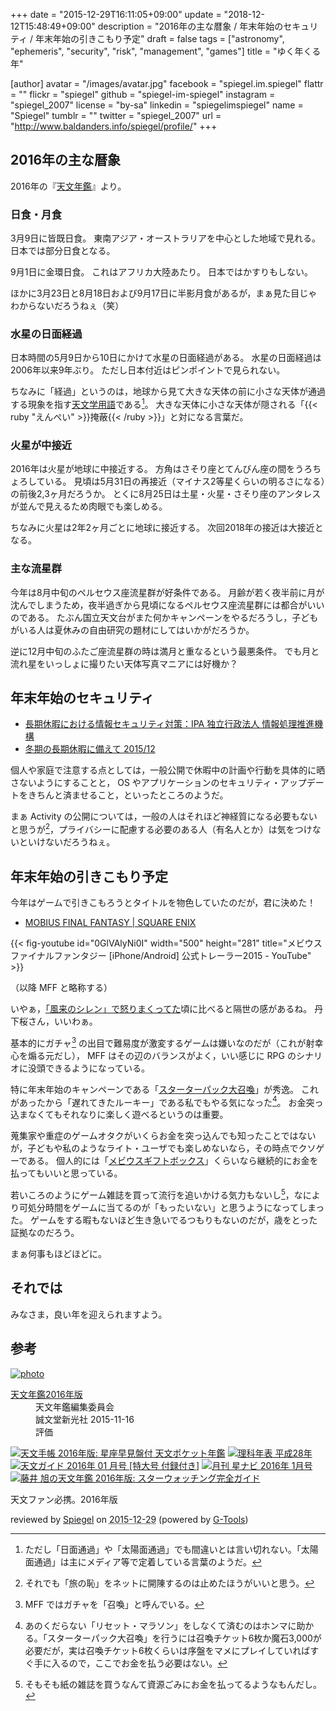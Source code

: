 +++
date = "2015-12-29T16:11:05+09:00"
update = "2018-12-12T15:48:49+09:00"
description = "2016年の主な暦象 / 年末年始のセキュリティ / 年末年始の引きこもり予定"
draft = false
tags = ["astronomy", "ephemeris", "security", "risk", "management", "games"]
title = "ゆく年くる年"

[author]
  avatar = "/images/avatar.jpg"
  facebook = "spiegel.im.spiegel"
  flattr = ""
  flickr = "spiegel"
  github = "spiegel-im-spiegel"
  instagram = "spiegel_2007"
  license = "by-sa"
  linkedin = "spiegelimspiegel"
  name = "Spiegel"
  tumblr = ""
  twitter = "spiegel_2007"
  url = "http://www.baldanders.info/spiegel/profile/"
+++

## 2016年の主な暦象

2016年の『[天文年鑑](http://www.amazon.co.jp/exec/obidos/ASIN/4416115458/baldandersinf-22/)』より。

### 日食・月食

3月9日に皆既日食。
東南アジア・オーストラリアを中心とした地域で見れる。
日本では部分日食となる。

9月1日に金環日食。
これはアフリカ大陸あたり。
日本ではかすりもしない。

ほかに3月23日と8月18日および9月17日に半影月食があるが，まぁ見た目じゃわからないだろうねぇ（笑）

### 水星の日面経過

日本時間の5月9日から10日にかけて水星の日面経過がある。
水星の日面経過は2006年以来9年ぶり。
ただし日本付近はピンポイントで見られない。

ちなみに「経過」というのは，地球から見て大きな天体の前に小さな天体が通過する現象を指す[天文学用語](http://optik2.mtk.nao.ac.jp/~somamt/notes/transit.htm)である[^e]。
大きな天体に小さな天体が隠される「{{< ruby "えんぺい" >}}掩蔽{{< /ruby >}}」と対になる言葉だ。

[^e]: ただし「日面通過」や「太陽面通過」でも間違いとは言い切れない。「太陽面通過」は主にメディア等で定着している言葉のようだ。

### 火星が中接近

2016年は火星が地球に中接近する。
方角はさそり座とてんびん座の間をうろちょろしている。
見頃は5月31日の再接近（マイナス2等星くらいの明るさになる）の前後2,3ヶ月だろうか。
とくに8月25日は土星・火星・さそり座のアンタレスが並んで見えるため肉眼でも楽しめる。

ちなみに火星は2年2ヶ月ごとに地球に接近する。
次回2018年の接近は大接近となる。

### 主な流星群

今年は8月中旬のペルセウス座流星群が好条件である。
月齢が若く夜半前に月が沈んでしまうため，夜半過ぎから見頃になるペルセウス座流星群には都合がいいのである。
たぶん国立天文台がまた何かキャンペーンをやるだろうし，子どもがいる人は夏休みの自由研究の題材にしてはいかがだろうか。

逆に12月中旬のふたご座流星群の時は満月と重なるという最悪条件。
でも月と流れ星をいっしょに撮りたい天体写真マニアには好機か？

## 年末年始のセキュリティ

- [長期休暇における情報セキュリティ対策：IPA 独立行政法人 情報処理推進機構](https://www.ipa.go.jp/security/measures/vacation.html)
- [冬期の長期休暇に備えて 2015/12](https://www.jpcert.or.jp/pr/2015/pr150006.html)

個人や家庭で注意する点としては，一般公開で休暇中の計画や行動を具体的に晒さないようにすることと， OS やアプリケーションのセキュリティ・アップデートをきちんと済ませること，といったところのようだ。

まぁ Activity の公開については，一般の人はそれほど神経質になる必要もないと思うが[^j]，プライバシーに配慮する必要のある人（有名人とか）は気をつけないといけないだろうねぇ。

[^j]: それでも「旅の恥」をネットに開陳するのは止めたほうがいいと思う。

## 年末年始の引きこもり予定

今年はゲームで引きこもろうとタイトルを物色していたのだが，君に決めた！

- [MOBIUS FINAL FANTASY | SQUARE ENIX](http://www.jp.square-enix.com/MOBIUSFF/)

{{< fig-youtube id="0GlVAlyNi0I" width="500" height="281" title="メビウス ファイナルファンタジー [iPhone/Android] 公式トレーラー2015 - YouTube" >}}

（以降 MFF と略称する）

いやぁ，[「風来のシレン」で怒りまくってた](http://www.baldanders.info/spiegel/log2/000561.shtml)頃に比べると隔世の感があるね。
丹下桜さん，いいわぁ。

基本的にガチャ[^s] の出目で難易度が激変するゲームは嫌いなのだが（これが射幸心を煽る元だし）， MFF はその辺のバランスがよく，いい感じに RPG のシナリオに没頭できるようになっている。

[^s]: MFF ではガチャを「召喚」と呼んでいる。

特に年末年始のキャンペーンである「[スターターパック大召喚](http://www.finalfantasy.jp/mobius/information/2015/12/06/d4c1ad0f7cda4f73b7118fa4d93a90a4ec5129f2.html)」が秀逸。
これがあったから「遅れてきたルーキー」である私でもやる気になった[^a]。
お金突っ込まなくてもそれなりに楽しく遊べるというのは重要。

[^a]: あのくだらない「リセット・マラソン」をしなくて済むのはホンマに助かる。「スターターパック大召喚」を行うには召喚チケット6枚か魔石3,000が必要だが，実は召喚チケット6枚くらいは序盤をマメにプレイしていればすぐ手に入るので，ここでお金を払う必要はない。

蒐集家や重症のゲームオタクがいくらお金を突っ込んでも知ったことではないが，子どもや私のようなライト・ユーザでも楽しめないなら，その時点でクソゲーである。
個人的には「[メビウスギフトボックス](http://www.jp.square-enix.com/MOBIUSFF/system/other.html)」くらいなら継続的にお金を払ってもいいと思っている。

若いころのようにゲーム雑誌を買って流行を追いかける気力もないし[^m]，なにより可処分時間をゲームに当てるのが「もったいない」と思うようになってしまった。
ゲームをする暇もないほど生き急いでるつもりもないのだが，歳をとった証拠なのだろう。

[^m]: そもそも紙の雑誌を買うなんて資源ごみにお金を払ってるようなもんだし。

まぁ何事もほどほどに。

## それでは

みなさま，良い年を迎えられますよう。

## 参考

<div class="hreview" ><a class="item url" href="http://www.amazon.co.jp/exec/obidos/ASIN/4416115458/baldandersinf-22/"><img src="http://ecx.images-amazon.com/images/I/51XoyiTnmFL._SL160_.jpg" alt="photo" class="photo"  /></a><dl ><dt class="fn"><a class="item url" href="http://www.amazon.co.jp/exec/obidos/ASIN/4416115458/baldandersinf-22/">天文年鑑2016年版</a></dt><dd>天文年鑑編集委員会 </dd><dd>誠文堂新光社 2015-11-16</dd><dd>評価<abbr class="rating" title="5"><img src="http://g-images.amazon.com/images/G/01/detail/stars-5-0.gif" alt="" /></abbr> </dd></dl><p class="similar"><a href="http://www.amazon.co.jp/exec/obidos/ASIN/4805208899/baldandersinf-22/" target="_top"><img src="http://images.amazon.com/images/P/4805208899.09._SCTHUMBZZZ_.jpg"  alt="天文手帳 2016年版: 星座早見盤付 天文ポケット年鑑"  /></a> <a href="http://www.amazon.co.jp/exec/obidos/ASIN/462108965X/baldandersinf-22/" target="_top"><img src="http://images.amazon.com/images/P/462108965X.09._SCTHUMBZZZ_.jpg"  alt="理科年表 平成28年"  /></a> <a href="http://www.amazon.co.jp/exec/obidos/ASIN/B016YNZD0I/baldandersinf-22/" target="_top"><img src="http://images.amazon.com/images/P/B016YNZD0I.09._SCTHUMBZZZ_.jpg"  alt="天文ガイド 2016年 01 月号  [特大号 付録付き]"  /></a> <a href="http://www.amazon.co.jp/exec/obidos/ASIN/B017VPHTX2/baldandersinf-22/" target="_top"><img src="http://images.amazon.com/images/P/B017VPHTX2.09._SCTHUMBZZZ_.jpg"  alt="月刊 星ナビ 2016年 1月号"  /></a> <a href="http://www.amazon.co.jp/exec/obidos/ASIN/4416115512/baldandersinf-22/" target="_top"><img src="http://images.amazon.com/images/P/4416115512.09._SCTHUMBZZZ_.jpg"  alt="藤井 旭の天文年鑑 2016年版: スターウォッチング完全ガイド"  /></a> </p>
<p class="description">天文ファン必携。2016年版</p>
<p class="gtools" >reviewed by <a href='#maker' class='reviewer'>Spiegel</a> on <abbr class="dtreviewed" title="2015-12-29">2015-12-29</abbr> (powered by <a href="http://www.goodpic.com/mt/aws/index.html" >G-Tools</a>)</p>
</div>
